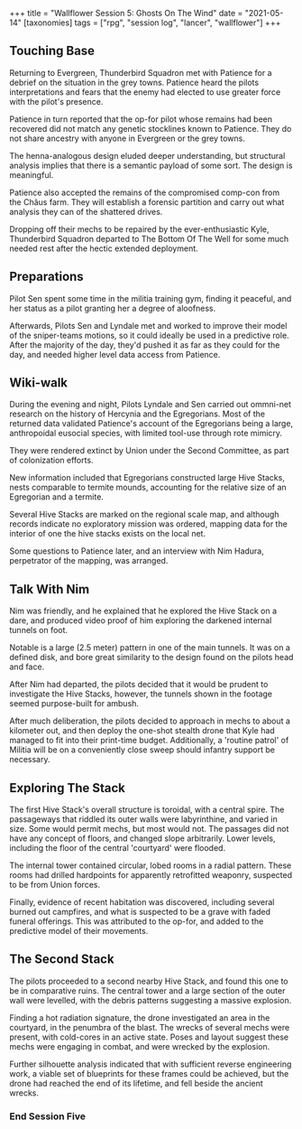 +++
title = "Wallflower Session 5: Ghosts On The Wind"
date = "2021-05-14"
[taxonomies]
tags = ["rpg", "session log", "lancer", "wallflower"]
+++

## Touching Base
Returning to Evergreen, Thunderbird Squadron met with Patience for a debrief on the situation in the grey towns. Patience heard the pilots interpretations and fears that the enemy had elected to use greater force with the pilot's presence.

Patience in turn reported that the op-for pilot whose remains had been recovered did not match any genetic stocklines known to Patience. They do not share ancestry with anyone in Evergreen or the grey towns.

The henna-analogous design eluded deeper understanding, but structural analysis implies that there is a semantic payload of some sort. The design is meaningful.

Patience also accepted the remains of the compromised comp-con from the Châus farm. They will establish a forensic partition and carry out what analysis they can of the shattered drives.

Dropping off their mechs to be repaired by the ever-enthusiastic Kyle, Thunderbird Squadron departed to The Bottom Of The Well for some much needed rest after the hectic extended deployment.

## Preparations
Pilot Sen spent some time in the militia training gym, finding it peaceful, and her status as a pilot granting her a degree of aloofness.

Afterwards, Pilots Sen and Lyndale met and worked to improve their model of the sniper-teams motions, so it could ideally be used in a predictive role.
After the majority of the day, they'd pushed it as far as they could for the day, and needed higher level data access from Patience.

## Wiki-walk
During the evening and night, Pilots Lyndale and Sen carried out ommni-net research on the history of Hercynia and the Egregorians.
Most of the returned data validated Patience's account of the Egregorians being a large, anthropoidal eusocial species, with limited tool-use through rote mimicry.

They were rendered extinct by Union under the Second Committee, as part of colonization efforts.

New information included that Egregorians constructed large Hive Stacks, nests comparable to termite mounds, accounting for the relative size of an Egregorian and a termite.

Several Hive Stacks are marked on the regional scale map, and although records indicate no exploratory mission was ordered, mapping data for the interior of one the hive stacks exists on the local net.

Some questions to Patience later, and an interview with Nim Hadura, perpetrator of the mapping, was arranged.

## Talk With Nim

Nim was friendly, and he explained that he explored the Hive Stack on a dare, and produced video proof of him exploring the darkened internal tunnels on foot.

Notable is a large (2.5 meter) pattern in one of the main tunnels. It was on a defined disk, and bore great similarity to the design found on the pilots head and face.

After Nim had departed, the pilots decided that it would be prudent to investigate the Hive Stacks, however, the tunnels shown in the footage seemed purpose-built for ambush.

After much deliberation, the pilots decided to approach in mechs to about a kilometer out,
and then deploy the one-shot stealth drone that Kyle had managed to fit into their print-time budget.
Additionally, a 'routine patrol' of Militia will be on a conveniently close sweep should infantry support be necessary.

## Exploring The Stack
The first Hive Stack's overall structure is toroidal, with a central spire. The passageways that riddled its outer walls were labyrinthine, and varied in size. Some would permit mechs, but most would not.
The passages did not have any concept of floors, and changed slope arbitrarily. Lower levels, including the floor of the central 'courtyard' were flooded.

The internal tower contained circular, lobed rooms in a radial pattern. These rooms had drilled hardpoints for apparently retrofitted weaponry, suspected to be from Union forces.

Finally, evidence of recent habitation was discovered, including several burned out campfires, and what is suspected to be a grave with faded funeral offerings. This was attributed to the op-for, and added to the predictive model of their movements.

## The Second Stack
The pilots proceeded to a second nearby Hive Stack, and found this one to be in comparative ruins.
The central tower and a large section of the outer wall were levelled, with the debris patterns suggesting a massive explosion.

Finding a hot radiation signature, the drone investigated an area in the courtyard, in the penumbra of the blast. The wrecks of several mechs were present, with cold-cores in an active state. Poses and layout suggest these mechs were engaging in combat, and were wrecked by the explosion.

Further silhouette analysis indicated that with sufficient reverse engineering work, a viable set of blueprints for these frames could be achieved, but the drone had reached the end of its lifetime, and fell beside the ancient wrecks.


### End Session Five